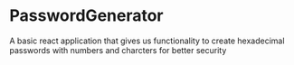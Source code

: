 # PasswordGenerator
A basic react application that gives us functionality to create hexadecimal passwords with numbers and charcters for better security

